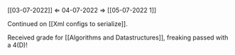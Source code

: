 [[03-07-2022]] $\Leftarrow$ 04-07-2022 $\Rightarrow$ [[05-07-2022 1]]

Continued on [[Xml configs to serialize]].

Received grade for [[Algorithms and Datastructures]], freaking passed with a 4(D)!